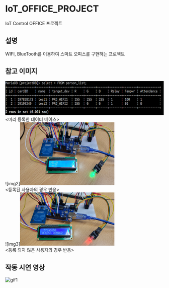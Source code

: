 # IoT_OFFICE_PROJECT  
IoT Control OFFICE 프로젝트  

## 설명  
WIFI, BlueTooth를 이용하여 스마트 오피스를 구현하는 프로젝트

## 참고 이미지  
![img1](presentation_data/데이터베이스.PNG)  
<미리 등록한 데이터 베이스>  
![img2]<img src="presentation_data/등록된경우.jpg" width="300" height="200">  
<등록된 사용자의 경우 반응>  
![img3]<img src="presentation_data/미등록된경우.jpg" width="300" heigth="200">  
<등록 되지 않은 사용자의 경우 반응>  

## 작동 시연 영상  
![gif1](presentation_data/GIFMaker_me.gif)  
